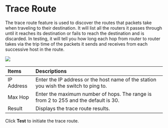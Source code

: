 # Trace Route

The trace route feature is used to discover the routes that packets take when traveling to their destination. It will list all the routers it passes through until it reaches its destination or fails to reach the destination and is discarded. In testing, it will tell you how long each hop from router to router takes via the trip time of the packets it sends and receives from each successive host in the route.

![](https://lh5.googleusercontent.com/A-ObcjkQ0U8GWUwkX1XXFxGqFwo9FpQ7Go6gCx84TJZeS03zncvI-B5-jDbDHEhEH8oalXgSrezcAMN9D_mCpiVHCBz1msrLQ6Yicv4rBCYi-2m_7KnVq7J5hE8wwfITNKhjlz4)

| **Items** | Descriptions |
| :--- | :--- |
| IP Address | Enter the IP address or the host name of the station you wish the switch to ping to. |
| Max Hop | Enter the maximum number of hops. The range is from 2 to 255 and the default is 30. |
| Result | Displays the trace route results. |

Click **Test** to initiate the trace route.  



